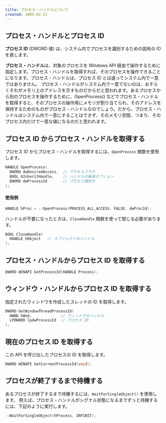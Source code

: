 ```yaml
---
title: プロセス・ハンドルについて
created: 2005-02-22
---
```


プロセス・ハンドルとプロセス ID
----

**プロセス ID** (DWORD 値) は、システム内でプロセスを識別するための固有の ID を表します。

**プロセス・ハンドル**は、対象のプロセスを Windows API 経由で操作するために指定します。プロセス・ハンドルを取得すれば、そのプロセスを操作できることになります。プロセス・ハンドルは、プロセス ID とは違ってシステム内で一意ではありません。
プロセス・ハンドルがシステム内で一意でないのは、おそらくそれがメモリ上のアドレスを示すものだからだと思われます。あるプロセスから別のプロセスを操作するために、OpenProcess() などでプロセス・ハンドルを取得すると、そのプロセスの操作用にメモリが割り当てられ、そのアドレスを保持するためのものがプロセス・ハンドルなのでしょう。だから、プロセス・ハンドルはシステム内で一意にすることはできず、そのメモリ空間、つまり、そのプロセス内だけで一意な値になるのだと思われます。


プロセス ID からプロセス・ハンドルを取得する
----

プロセス ID からプロセス・ハンドルを取得するには、`OpenProcess` 関数を使用します。

```cpp
HANDLE OpenProcess(
  DWORD dwDesiredAccess,  // アクセスフラグ
  BOOL bInheritHandle,    // ハンドルの継承オプション
  DWORD dwProcessId       // プロセス識別子
);
```

#### 使用例

```cpp
HANDLE hProc = ::OpenProcess(PROCESS_ALL_ACCESS, FALSE, dwProcId);
```

ハンドルが不要になったときは、`CloseHandle` 関数を使って閉じる必要があります。

```cpp
BOOL CloseHandle(
  HANDLE hObject   // オブジェクトのハンドル
);
```


プロセス・ハンドルからプロセス ID を取得する
----

```cpp
DWORD WINAPI GetProcessId(HANDLE Process);
```


ウィンドウ・ハンドルからプロセス ID を取得する
----

指定されたウィンドウを作成したスレッドの ID を取得します。

```cpp
DWORD GetWindowThreadProcessId(
  HWND hWnd,             // ウィンドウのハンドル
  LPDWORD lpdwProcessId  // プロセス ID
);
```


現在のプロセス ID を取得する
----

この API を呼び出したプロセスの ID を取得します。

```cpp
DWORD WINAPI GetCurrentProcessId(void);
```


プロセスが終了するまで待機する
----

あるプロセスが終了するまで待機するには、`WaitForSingleObject()` を使用します。
例えば、プロセス・ハンドルがシグナル状態になるまでずっと待機するには、下記のように実行します。

```cpp
::WaitForSingleObject(hProcess, INFINIT);
```

